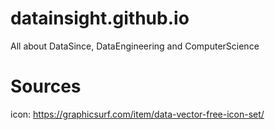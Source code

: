 # datainsight.github.io
All about DataSince, DataEngineering and ComputerScience

# Sources
icon: https://graphicsurf.com/item/data-vector-free-icon-set/
